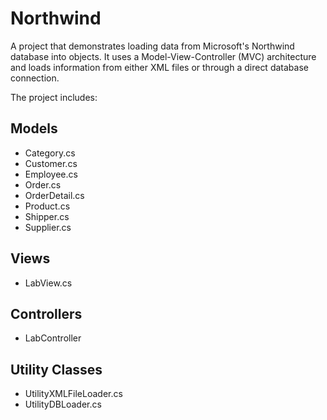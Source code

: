 Northwind
=========

A project that demonstrates loading data from Microsoft's Northwind database into objects. It uses a Model-View-Controller (MVC) architecture and loads information from either XML files or through a direct database connection.

The project includes:

## Models
* Category.cs
* Customer.cs
* Employee.cs
* Order.cs
* OrderDetail.cs
* Product.cs
* Shipper.cs
* Supplier.cs

## Views
* LabView.cs

## Controllers
* LabController

## Utility Classes
* UtilityXMLFileLoader.cs
* UtilityDBLoader.cs
